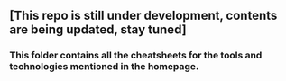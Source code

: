 ## [This repo is still under development, contents are being updated, stay tuned]
### This folder contains all the cheatsheets for the tools and technologies mentioned in the homepage.

